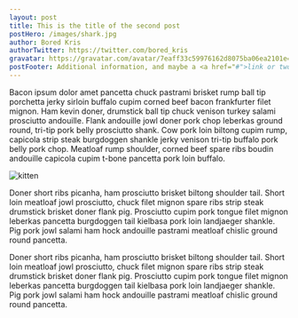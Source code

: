```yaml
---
layout: post
title: This is the title of the second post
postHero: /images/shark.jpg
author: Bored Kris
authorTwitter: https://twitter.com/bored_kris
gravatar: https://gravatar.com/avatar/7eaff33c59976162d8075ba06ea2101e=150
postFooter: Additional information, and maybe a <a href="#">link or two</a>
---
```


Bacon ipsum dolor amet pancetta chuck pastrami brisket rump ball tip porchetta 
jerky sirloin buffalo cupim corned beef bacon frankfurter filet mignon. Ham 
kevin doner, drumstick ball tip chuck venison turkey salami prosciutto 
andouille. Flank andouille jowl doner pork chop leberkas ground round, tri-tip 
pork belly prosciutto shank. Cow pork loin biltong cupim rump, capicola strip 
steak burgdoggen shankle jerky venison tri-tip buffalo pork belly pork chop. 
Meatloaf rump shoulder, corned beef spare ribs boudin andouille capicola cupim 
t-bone pancetta pork loin buffalo.

<img class="pull-left" src="https://placekitten.com/g/400/200"
     alt="kitten">

Doner short ribs picanha, ham prosciutto brisket biltong shoulder tail. Short 
loin meatloaf jowl prosciutto, chuck filet mignon spare ribs strip steak
drumstick brisket doner flank pig. Prosciutto cupim pork tongue filet mignon
leberkas pancetta burgdoggen tail kielbasa pork loin landjaeger shankle. 
Pig pork jowl salami ham hock andouille pastrami meatloaf chislic ground round
pancetta.

Doner short ribs picanha, ham prosciutto brisket biltong shoulder tail. Short 
loin meatloaf jowl prosciutto, chuck filet mignon spare ribs strip steak
drumstick brisket doner flank pig. Prosciutto cupim pork tongue filet mignon
leberkas pancetta burgdoggen tail kielbasa pork loin landjaeger shankle. 
Pig pork jowl salami ham hock andouille pastrami meatloaf chislic ground round
pancetta.